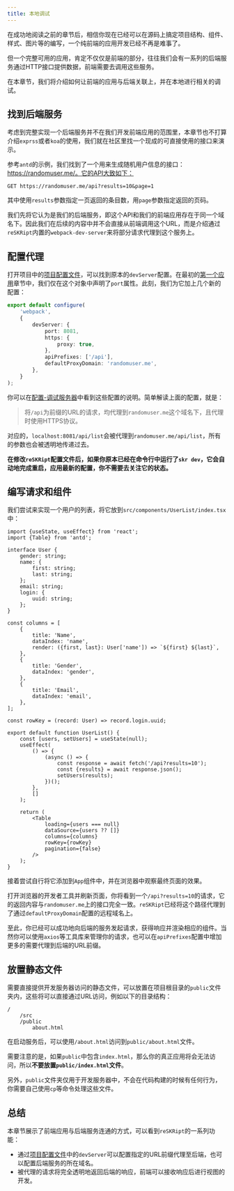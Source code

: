 ```yaml
---
title: 本地调试
---
```


在成功地阅读之前的章节后，相信你现在已经可以在源码上搞定项目结构、组件、样式、图片等的编写，一个纯前端的应用开发已经不再是难事了。

但一个完整可用的应用，肯定不仅仅是前端的部分，往往我们会有一系列的后端服务通过HTTP接口提供数据，前端需要去调用这些服务。

在本章节，我们将介绍如何让前端的应用与后端关联上，并在本地进行相关的调试。

## 找到后端服务

考虑到完整实现一个后端服务并不在我们开发前端应用的范围里，本章节也不打算介绍`exprss`或者`koa`的使用，我们就在社区里找一个现成的可直接使用的接口来演示。

参考`antd`的示例，我们找到了一个用来生成随机用户信息的接口：https://randomuser.me/。它的API大致如下：

```
GET https://randomuser.me/api?results=10&page=1
```

其中使用`results`参数指定一页返回的条目数，用`page`参数指定返回的页码。

我们先将它认为是我们的后端服务，即这个API和我们的前端应用存在于同一个域名下。因此我们在后续的内容中并不会直接从前端调用这个URL，而是介绍通过`reSKRipt`内置的`webpack-dev-server`来将部分请求代理到这个服务上。

## 配置代理

打开项目中的[项目配置文件](../settings/setting)，可以找到原本的`devServer`配置。在最初的[第一个应用](./quick-start)章节中，我们仅在这个对象中声明了`port`属性。此刻，我们为它加上几个新的配置：

```ts
export default configure(
    'webpack',
    {
        devServer: {
            port: 8081,
            https: {
                proxy: true,
            },
            apiPrefixes: ['/api'],
            defaultProxyDomain: 'randomuser.me',
        },
    }
);
```

你可以在[配置-调试服务器](../settings/dev-server#代理api)中看到这些配置的说明。简单解读上面的配置，就是：

> 将`/api`为前缀的URL的请求，均代理到`randomuser.me`这个域名下，且代理时使用HTTPS协议。

对应的，`localhost:8081/api/list`会被代理到`randomuser.me/api/list`，所有的参数也会被透明地传递过去。

**在修改`reSKRipt`配置文件后，如果你原本已经在命令行中运行了`skr dev`，它会自动地完成重启，应用最新的配置，你不需要去关注它的状态。**

## 编写请求和组件

我们尝试来实现一个用户的列表，将它放到`src/components/UserList/index.tsx`中：

```tsx
import {useState, useEffect} from 'react';
import {Table} from 'antd';

interface User {
    gender: string;
    name: {
        first: string;
        last: string;
    };
    email: string;
    login: {
        uuid: string;
    };
}

const columns = [
    {
        title: 'Name',
        dataIndex: 'name',
        render: ({first, last}: User['name']) => `${first} ${last}`,
    },
    {
        title: 'Gender',
        dataIndex: 'gender',
    },
    {
        title: 'Email',
        dataIndex: 'email',
    },
];

const rowKey = (record: User) => record.login.uuid;

export default function UserList() {
    const [users, setUsers] = useState(null);
    useEffect(
        () => {
            (async () => {
                const response = await fetch('/api?results=10');
                const {results} = await response.json();
                setUsers(results);
            })();
        },
        []
    );

    return (
        <Table
            loading={users === null}
            dataSource={users ?? []}
            columns={columns}
            rowKey={rowKey}
            pagination={false}
        />
    );
}
```

接着尝试自行将它添加到`App`组件中，并在浏览器中观察最终页面的效果。

打开浏览器的开发者工具并刷新页面，你将看到一个`/api?results=10`的请求，它的返回内容与`randomuser.me`上的接口完全一致。`reSKRipt`已经将这个路径代理到了通过`defaultProxyDomain`配置的远程域名上。

至此，你已经可以成功地向后端的服务发起请求，获得响应并渲染相应的组件。当然你可以使用`axios`等工具库来管理你的请求，也可以在`apiPrefixes`配置中增加更多的需要代理到后端的URL前缀。

## 放置静态文件

需要直接提供开发服务器访问的静态文件，可以放置在项目根目录的`public`文件夹内，这些将可以直接通过URL访问，例如以下的目录结构：

```text
/
    /src
    /public
        about.html
```

在启动服务后，可以使用`/about.html`访问到`public/about.html`文件。

需要注意的是，如果`public`中包含`index.html`，那么你的真正应用将会无法访问，所以**不要放置`public/index.html`文件**。

另外，`public`文件夹仅用于开发服务器中，不会在代码构建的时候有任何行为，你需要自己使用`cp`等命令处理这些文件。

## 总结

本章节展示了前端应用与后端服务连通的方式，可以看到`reSKRipt`的一系列功能：

- 通过[项目配置文件](../settings/setting)中的`devServer`可以配置指定的URL前缀代理至后端，也可以配置后端服务的所在域名。
- 被代理的请求将完全透明地返回后端的响应，前端可以接收响应后进行视图的开发。
